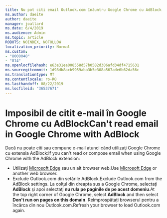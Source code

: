 ```yaml
---
title: Nu pot citi email Outlook.com înãuntru Google Chrome cu AdBlock
ms.author: daeite
author: daeite
manager: joallard
ms.date: 6/4/2019
ms.audience: Admin
ms.topic: article
ROBOTS: NOINDEX, NOFOLLOW
localization_priority: Normal
ms.custom:
- "8000048"
- "814"
ms.openlocfilehash: e63e31ea008558d57b0582d306afd34df4715631
ms.sourcegitcommit: 1d98db8acb9959aba3b5e308a567ade6b62da56c
ms.translationtype: MT
ms.contentlocale: ro-RO
ms.lasthandoff: 08/22/2019
ms.locfileid: "36537671"
---
```

# <a name="cant-read-email-in-google-chrome-with-adblock"></a><span data-ttu-id="e5c38-102">Imposibil de citit e-mail în Google Chrome cu AdBlock</span><span class="sxs-lookup"><span data-stu-id="e5c38-102">Can't read email in Google Chrome with AdBlock</span></span>

<span data-ttu-id="e5c38-103">Dacă nu poate citi sau compune e-mail atunci când utilizaţi Google Chrome cu extensia AdBlock:</span><span class="sxs-lookup"><span data-stu-id="e5c38-103">If you can't read or compose email when using Google Chrome with the AdBlock extension:</span></span>

- <span data-ttu-id="e5c38-104">Utilizaţi [Microsoft Edge](https://go.microsoft.com/fwlink/p/?linkid=2001503&amp;clcid=0x409) sau un alt browser web.</span><span class="sxs-lookup"><span data-stu-id="e5c38-104">Use [Microsoft Edge](https://go.microsoft.com/fwlink/p/?linkid=2001503&amp;clcid=0x409) or another web browser.</span></span>
- <span data-ttu-id="e5c38-105">Exclude Outlook.com din setările AdBlock.</span><span class="sxs-lookup"><span data-stu-id="e5c38-105">Exclude Outlook.com from the AdBlock settings.</span></span> <span data-ttu-id="e5c38-106">La colţul din dreapta sus a Google Chrome, selectaţi **AdBlock** şi apoi selectaţi **nu rula pe paginile de pe acest domeniu**.</span><span class="sxs-lookup"><span data-stu-id="e5c38-106">At the top right corner of Google Chrome, select **AdBlock** and then select **Don't run on pages on this domain**.</span></span> <span data-ttu-id="e5c38-107">Reîmprospătați browserul pentru a încărca din nou Outlook.com.</span><span class="sxs-lookup"><span data-stu-id="e5c38-107">Refresh your browser to load Outlook.com again.</span></span>